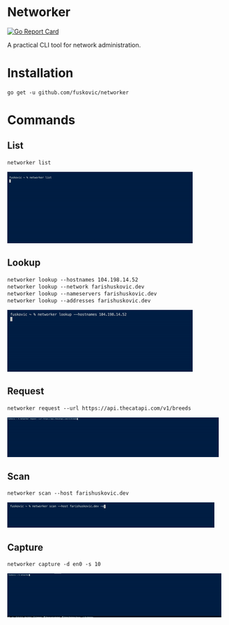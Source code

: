 # Networker

[![Go Report Card](https://goreportcard.com/badge/github.com/fuskovic/networker)](https://goreportcard.com/report/github.com/fuskovic/networker)

A practical CLI tool for network administration.

# Installation

    go get -u github.com/fuskovic/networker

# Commands

## List

    networker list

![list](gifs/list.gif)

## Lookup

    networker lookup --hostnames 104.198.14.52
    networker lookup --network farishuskovic.dev
    networker lookup --nameservers farishuskovic.dev
    networker lookup --addresses farishuskovic.dev

![lookup](gifs/lookup.gif)

## Request

    networker request --url https://api.thecatapi.com/v1/breeds

![request](gifs/request.gif)

## Scan

    networker scan --host farishuskovic.dev

![scan](gifs/scan.gif)

## Capture

    networker capture -d en0 -s 10

![cap](gifs/cap.gif)